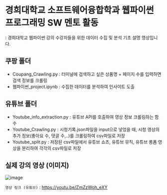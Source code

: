 # 경희대학교 소프트웨어융합학과 웹파이썬 프로그래밍 SW 멘토 활동
: 경희대학교 웹파이썬 강의 수강자들을 위한 데이터 수집 및 분석 기초 설명 영상입니다.

## 쿠팡 폴더
- Coupang_Crawling.py : 터미널에 검색하고 싶은 상품명 + 페이지 수를 입력하면 검색 정보를 크롤링
- 웹파이썬_project.ipynb : 수집한 데이터를 분석하여 인사이트 도출

## 유튜브 폴더
- Youtube_info_extraction.py : 유튜브 API를 호출하여 영상 정보 크롤링하는 함수
- Youtube_Crawling.py : 시청기록.json파일을 input으로 넣었을 때, 시청 영상의 추가 정보(좋아요 수, 댓글 수,..)를 크롤링하여 csv파일로 저장
- Youtube_split.py : 저장된 csv파일에서 유튜브 쇼츠, 유튜브 뮤직, 유튜브 롱폼 영상을 분리하여 각각의 csv파일로 저장
  
## 실제 강의 영상 (이미지)
![image](https://github.com/9unu/Web_python_Lecture_TA/assets/124652096/9c207a85-4d12-4671-b710-4e4b16f17ffe)

`영상 링크 (유튜브)` : https://youtu.be/ZmZzWoh_eXY
